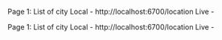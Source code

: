 Page 1: List of city
Local - http://localhost:6700/location
Live - 

Page 1: List of city
Local - http://localhost:6700/location
Live - 